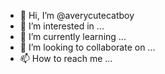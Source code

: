 - 👋 Hi, I’m @averycutecatboy
- 👀 I’m interested in ...
- 🌱 I’m currently learning ...
- 💞️ I’m looking to collaborate on ...
- 📫 How to reach me ...

<!---
averycutecatboy/averycutecatboy is a ✨ special ✨ repository because its `README.md` (this file) appears on your GitHub profile.
You can click the Preview link to take a look at your changes.
--->
